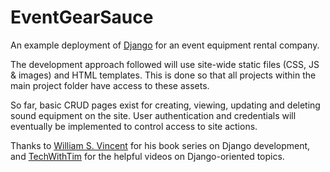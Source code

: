 # EventGearSauce
An example deployment of [Django](https://www.djangoproject.com/) for an event equipment rental company.

The development approach followed will use site-wide static files (CSS, JS & images) and HTML templates. This is done so that all projects within the main project folder have access to these assets.

So far, basic CRUD pages exist for creating, viewing, updating and deleting sound equipment on the site. User authentication and credentials will eventually be implemented to 
control access to site actions.

Thanks to [William S. Vincent](https://github.com/wsvincent) for his book series on Django development, and [TechWithTim](https://www.youtube.com/@TechWithTim) for the helpful videos on Django-oriented topics.
